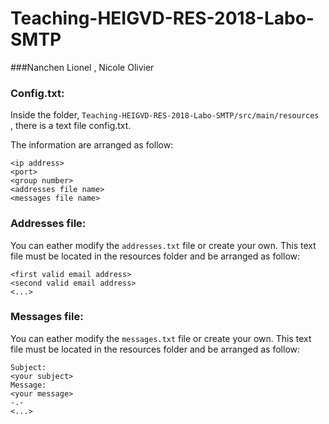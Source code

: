 # Teaching-HEIGVD-RES-2018-Labo-SMTP

###Nanchen Lionel , Nicole Olivier

### Config.txt:

Inside the folder, `Teaching-HEIGVD-RES-2018-Labo-SMTP/src/main/resources `, there is a text file config.txt.

The information are arranged as follow:

```
<ip address>
<port>
<group number>
<addresses file name>
<messages file name>
```

### Addresses file:

You can eather modify the `addresses.txt` file or create your own. This text file must be located in the resources folder and be arranged as follow:

```
<first valid email address>
<second valid email address>
<...>
```

### Messages file:

You can eather modify the `messages.txt` file or create your own. This text file must be located in the resources folder and be arranged as follow:

```
Subject:
<your subject>
Message:
<your message>
-.-
<...>
```

